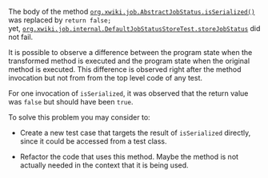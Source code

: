The body of the method [`org.xwiki.job.AbstractJobStatus.isSerialized()`](https://github.com/xwiki/xwiki-commons/blob/23e8a823decc3eec9e20fd5332e78041399e52d1/xwiki-commons-core/xwiki-commons-job/src/main/java/org/xwiki/job/AbstractJobStatus.java) 
was  replaced by  `return false;`  
yet,  [`org.xwiki.job.internal.DefaultJobStatusStoreTest.storeJobStatus`](https://github.com/xwiki/xwiki-commons/blob/23e8a823decc3eec9e20fd5332e78041399e52d1/xwiki-commons-core/xwiki-commons-job/src/test/java/org/xwiki/job/internal/DefaultJobStatusStoreTest.java) did not fail. 

It is possible to observe a difference between the program state when the transformed method is executed and the program state when the original method is executed. This difference is observed right after the method invocation but not from from the top level code of any test.


For one invocation of `isSerialized`, it was observed that the return value  was `false` but should have been `true`.

To solve this problem you may consider to:

* Create a new test case that targets the result of `isSerialized` directly, since it could be accessed from a test class.


* Refactor the code that uses this method. Maybe the method is not actually needed in the context that it is being used.
